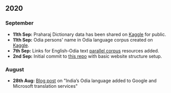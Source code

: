 ## 2020
### September
- **11th Sep:** Praharaj Dictionary data has been shared on [Kaggle](https://www.kaggle.com/soumendrak/odia-structured-dictionary) for public.
- **11th Sep:** Odia persons' name in Odia language corpus created on [Kaggle](https://www.kaggle.com/soumendrak/odia-person-names).
- **7th Sep:** Links for English-Odia text [parallel corpus](../resources/text.md) resources added.
- **2nd Sep:** Initial commit to [this repo](https://github.com/OdiaNLP/odianlp.github.io/) with basic website structure setup.
### August
- **28th Aug:** [Blog post](https://globalvoices.org/2020/08/28/indias-odia-language-added-to-google-and-microsoft-translation-services/) on "India’s Odia language added to Google and Microsoft translation services"

